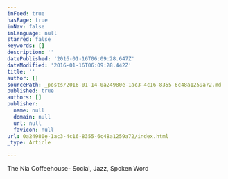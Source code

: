 ```yaml
---
inFeed: true
hasPage: true
inNav: false
inLanguage: null
starred: false
keywords: []
description: ''
datePublished: '2016-01-16T06:09:28.647Z'
dateModified: '2016-01-16T06:09:28.442Z'
title: ''
author: []
sourcePath: _posts/2016-01-14-0a24980e-1ac3-4c16-8355-6c48a1259a72.md
published: true
authors: []
publisher:
  name: null
  domain: null
  url: null
  favicon: null
url: 0a24980e-1ac3-4c16-8355-6c48a1259a72/index.html
_type: Article

---
```

The Nia Coffeehouse- Social, Jazz, Spoken Word